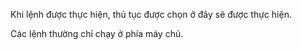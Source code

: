 Khi lệnh được thực hiện, thủ tục được chọn ở đây sẽ được thực hiện.

Các lệnh thường chỉ chạy ở phía máy chủ.